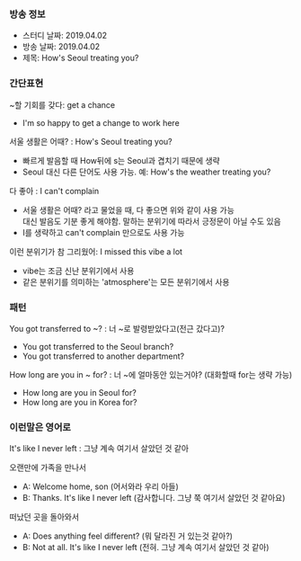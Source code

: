 ### 방송 정보
- 스터디 날짜: 2019.04.02
- 방송 날짜: 2019.04.02
- 제목: How's Seoul treating you?

### 간단표현
~할 기회를 갖다: get a chance 
- I'm so happy to get a change to work here

서울 생활은 어때? : How's Seoul treating you?
- 빠르게 발음할 때 How뒤에 s는 Seoul과 겹치기 때문에 생략
- Seoul 대신 다른 단어도 사용 가능. 예: How's the weather treating you?

다 좋아 : I can't complain
- 서울 생활은 어때? 라고 물었을 때, 다 좋으면 위와 같이 사용 가능<br>
대신 발음도 기분 좋게 해야함. 말하는 분위기에 따라서 긍정문이 아닐 수도 있음
- I를 생략하고 can't complain 만으로도 사용 가능

이런 분위기가 참 그리웠어: I missed this vibe a lot
- vibe는 조금 신난 분위기에서 사용
- 같은 분위기를 의미하는 'atmosphere'는 모든 분위기에서 사용

### 패턴
You got transferred to ~? : 너 ~로 발령받았다고(전근 갔다고)? 
- You got transferred to the Seoul branch?
- You got transferred to another department?

How long are you in ~ for? : 너 ~에 얼마동안 있는거야? (대화할때 for는 생략 가능)
- How long are you in Seoul for? 
- How long are you in Korea for? 

### 이런말은 영어로
It's like I never left : 그냥 계속 여기서 살았던 것 같아

오랜만에 가족을 만나서
- A: Welcome home, son (어서와라 우리 아들)
- B: Thanks. It's like I never left (감사합니다. 그냥 쭉 여기서 살았던 것 같아요)

떠났던 곳을 돌아와서
- A: Does anything feel different? (뭐 달라진 거 있는것 같아?)
- B: Not at all. It's like I never left (전혀. 그냥 계속 여기서 살았던 것 같아)